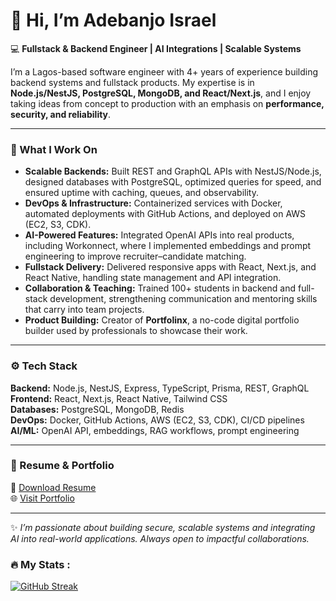 # 👋 Hi, I’m Adebanjo Israel  

💻 **Fullstack & Backend Engineer | AI Integrations | Scalable Systems**  

I’m a Lagos-based software engineer with 4+ years of experience building backend systems and fullstack products. My expertise is in **Node.js/NestJS, PostgreSQL, MongoDB, and React/Next.js**, and I enjoy taking ideas from concept to production with an emphasis on **performance, security, and reliability**.  

---

### 🔑 What I Work On
- **Scalable Backends:** Built REST and GraphQL APIs with NestJS/Node.js, designed databases with PostgreSQL, optimized queries for speed, and ensured uptime with caching, queues, and observability.  
- **DevOps & Infrastructure:** Containerized services with Docker, automated deployments with GitHub Actions, and deployed on AWS (EC2, S3, CDK).
- **AI-Powered Features:** Integrated OpenAI APIs into real products, including Workonnect, where I implemented embeddings and prompt engineering to improve recruiter–candidate matching.  
- **Fullstack Delivery:** Delivered responsive apps with React, Next.js, and React Native, handling state management and API integration.  
- **Collaboration & Teaching:** Trained 100+ students in backend and full-stack development, strengthening communication and mentoring skills that carry into team projects.  
- **Product Building:** Creator of **Portfolinx**, a no-code digital portfolio builder used by professionals to showcase their work.  

---

### ⚙️ Tech Stack
**Backend:** Node.js, NestJS, Express, TypeScript, Prisma, REST, GraphQL 
**Frontend:** React, Next.js, React Native, Tailwind CSS  
**Databases:** PostgreSQL, MongoDB, Redis  
**DevOps:** Docker, GitHub Actions, AWS (EC2, S3, CDK), CI/CD pipelines  
**AI/ML:** OpenAI API, embeddings, RAG workflows, prompt engineering  

---

### 📄 Resume & Portfolio
📑 [Download Resume](https://xwuzsxdpxycnbqjjspyh.supabase.co/storage/v1/object/public/documents/resumes/4iy69ib540v.pdf)  
🌐 [Visit Portfolio](https://portfolinx.com/debanjo31)  

---

✨ *I’m passionate about building secure, scalable systems and integrating AI into real-world applications. Always open to impactful collaborations.*  


### :fire: My Stats :
[![GitHub Streak](http://github-readme-streak-stats.herokuapp.com?user=debanjo31&theme=dark&background=000000)](https://git.io/streak-stats)






